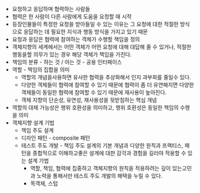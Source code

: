 * 요청하고 응답하며 협력하는 사람들
* 협력은 한 사람이 다른 사람에게 도움을 요청할 때 시작
* 등장인물들이 특정한 요청을 받아들일 수 있는 이유는 그 요청에 대한 적절한 방식으로 응답하는 데 필요한 지식과 행동 방식을 가지고 있기 때문
* 요청과 응답은 협력에 참여하는 객체가 수행할 책임을 정의
* 객체지향의 세계에서는 어떤 객체가 어떤 요청에 대해 대답해 줄 수 있거나, 적절한 행동을할 의무가 있는 경우 해당 객체가 책입을 가진다.
* 책임의 분류 - 하는 것 / 아는 것 - 공용 인터페이스
* 역할 - 책임의 집합을 의미
  * 역할의 개념을사용하면 유사한 협력을 추상화해서 인지 과부화를 줄일수 있다.
  * 다양한 객체들이 협력에 참여할 수 있기 때문에 협력이 좀 더 유연해지면 다양한 객체들이 동일한 협력에 참여할 수 있기 때문에 재사용이 높아진다.
  * 객체 지향의 단순성, 유연성, 재사용성을 뒷받침하는 핵심 개념
* 역할의 대체 가능성은 행위 호환성을 의미하고, 행위 호환성은 동일한 책임의 수행을 의미
* 객체지향 설계 기법
  * 책임 주도 설계
  * 디자인 패턴 - composite 패턴
  * 테스트 주도 개발 - 책임 주도 설계의 기본 개념과 다양한 원칙과 프랙티스, 패턴을 종합적으로 이해하고좋은 설계에 대한 감각과 경험을 길러야 적용할 수 있는 설계 기법
    * 역할, 책임, 협력에 집중하고 객체지향의 원칙을 적용하려는 깊이 있는고민과 노력을 통해서만 테스트 주도 개발의 해택을 누릴 수 있다.
    * 목객체, 스텁 
